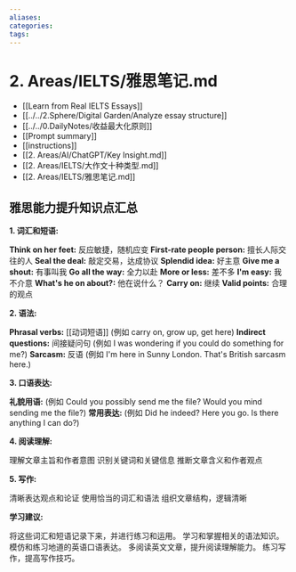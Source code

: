 ```yaml
---
aliases: 
categories: 
tags:
---
```


# 2. Areas/IELTS/雅思笔记.md

- [[Learn from Real IELTS Essays]]
- [[../../2.Sphere/Digital Garden/Analyze essay structure]]
- [[../../0.DailyNotes/收益最大化原则]]
- [[Prompt summary]]
- [[instructions]]
- [[2. Areas/AI/ChatGPT/Key Insight.md]]
- [[2. Areas/IELTS/大作文十种类型.md]]
- [[2. Areas/IELTS/雅思笔记.md]]

## 雅思能力提升知识点汇总

**1. 词汇和短语:**

**Think on her feet:** 反应敏捷，随机应变
**First-rate people person:**  擅长人际交往的人
**Seal the deal:** 敲定交易，达成协议
**Splendid idea:**  好主意
**Give me a shout:**  有事叫我
**Go all the way:** 全力以赴
**More or less:**  差不多
**I'm easy:** 我不介意
**What's he on about?:** 他在说什么？
**Carry on:** 继续
**Valid points:**  合理的观点

**2. 语法:**

**Phrasal verbs:**  [[动词短语]] (例如 carry on, grow up, get here)
**Indirect questions:**  间接疑问句 (例如 I was wondering if you could do something for me?)
**Sarcasm:**  反语 (例如 I'm here in Sunny London. That's British sarcasm here.)

**3. 口语表达:**

**礼貌用语:** (例如 Could you possibly send me the file? Would you mind sending me the file?)
**常用表达:** (例如 Did he indeed? Here you go. Is there anything I can do?)

**4. 阅读理解:**

理解文章主旨和作者意图
识别关键词和关键信息
推断文章含义和作者观点

**5. 写作:**

清晰表达观点和论证
使用恰当的词汇和语法
组织文章结构，逻辑清晰

**学习建议:**

将这些词汇和短语记录下来，并进行练习和运用。
学习和掌握相关的语法知识。
模仿和练习地道的英语口语表达。
多阅读英文文章，提升阅读理解能力。
练习写作，提高写作技巧。
